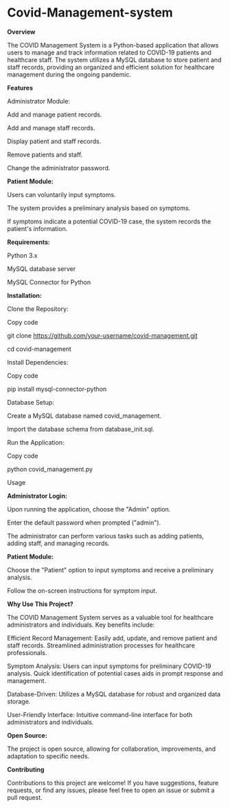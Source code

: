 # Covid-Management-system

**Overview**

The COVID Management System is a Python-based application that allows users to manage and track information related to COVID-19 patients and healthcare staff. The system utilizes a MySQL database to store patient and staff records, providing an organized and efficient solution for healthcare management during the ongoing pandemic.

**Features**

Administrator Module:

Add and manage patient records.

Add and manage staff records.

Display patient and staff records.

Remove patients and staff.

Change the administrator password.


**Patient Module:**

Users can voluntarily input symptoms.

The system provides a preliminary analysis based on symptoms.

If symptoms indicate a potential COVID-19 case, the system records the patient's information.

**Requirements:**

Python 3.x

MySQL database server

MySQL Connector for Python


**Installation:**

Clone the Repository:

Copy code

git clone https://github.com/your-username/covid-management.git

cd covid-management

Install Dependencies:

Copy code

pip install mysql-connector-python


Database Setup:

Create a MySQL database named covid_management.

Import the database schema from database_init.sql.


Run the Application:

Copy code

python covid_management.py

Usage

**Administrator Login:**

Upon running the application, choose the "Admin" option.

Enter the default password when prompted ("admin").

The administrator can perform various tasks such as adding patients, adding staff, and managing records.

**Patient Module:**

Choose the "Patient" option to input symptoms and receive a preliminary analysis.

Follow the on-screen instructions for symptom input.

**Why Use This Project?**

The COVID Management System serves as a valuable tool for healthcare administrators and individuals. Key benefits include:

Efficient Record Management:
Easily add, update, and remove patient and staff records.
Streamlined administration processes for healthcare professionals.

Symptom Analysis:
Users can input symptoms for preliminary COVID-19 analysis.
Quick identification of potential cases aids in prompt response and management.

Database-Driven:
Utilizes a MySQL database for robust and organized data storage.

User-Friendly Interface:
Intuitive command-line interface for both administrators and individuals.

**Open Source:**

The project is open source, allowing for collaboration, improvements, and adaptation to specific needs.

**Contributing**

Contributions to this project are welcome! If you have suggestions, feature requests, or find any issues, please feel free to open an issue or submit a pull request.
